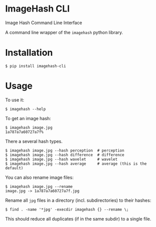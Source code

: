 # ImageHash CLI

Image Hash Command Line Interface

A command line wrapper of the `imagehash` python library.

# Installation

    $ pip install imagehash-cli

# Usage

To use it:

    $ imagehash --help

To get an image hash:

    $ imagehash image.jpg
    1a787a7a60727a7f%

There a several hash types.

    $ imagehash image.jpg --hash perception  # perception
    $ imagehash image.jpg --hash difference  # difference
    $ imagehash image.jpg --hash wavelet     # wavelet
    $ imagehash image.jpg --hash average     # average (this is the default)

You can also rename image files:

    $ imagehash image.jpg --rename
    image.jpg -> 1a787a7a60727a7f.jpg

Rename all `jpg` files in a directory (incl. subdirectories) to their hashes:

    $ find . -name '*jpg' -execdir imagehash {} --rename \;

This should reduce all duplicates (if in the same subdir) to a single file.
